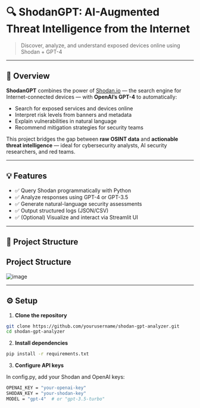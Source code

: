 # 🔍 ShodanGPT: AI-Augmented Threat Intelligence from the Internet

> Discover, analyze, and understand exposed devices online using Shodan + GPT-4

---

## 📌 Overview

**ShodanGPT** combines the power of [Shodan.io](https://www.shodan.io/) — the search engine for Internet-connected devices — with **OpenAI’s GPT-4** to automatically:

- Search for exposed services and devices online  
- Interpret risk levels from banners and metadata  
- Explain vulnerabilities in natural language  
- Recommend mitigation strategies for security teams  

This project bridges the gap between **raw OSINT data** and **actionable threat intelligence** — ideal for cybersecurity analysts, AI security researchers, and red teams.

---

## 💡 Features

- ✅ Query Shodan programmatically with Python
- ✅ Analyze responses using GPT-4 or GPT-3.5
- ✅ Generate natural-language security assessments
- ✅ Output structured logs (JSON/CSV)
- ✅ (Optional) Visualize and interact via Streamlit UI

---

## 📂 Project Structure



## Project Structure
![image](https://github.com/user-attachments/assets/9d54a8b0-5a9c-4c9c-83ff-e42b53339188)

---

## ⚙️ Setup

1. **Clone the repository**

```bash
git clone https://github.com/yourusername/shodan-gpt-analyzer.git
cd shodan-gpt-analyzer
```


2. **Install dependencies**

```bash
pip install -r requirements.txt
```

3. **Configure API keys**

In config.py, add your Shodan and OpenAI keys:

```bash
OPENAI_KEY = "your-openai-key"
SHODAN_KEY = "your-shodan-key"
MODEL = "gpt-4"  # or "gpt-3.5-turbo"
```
